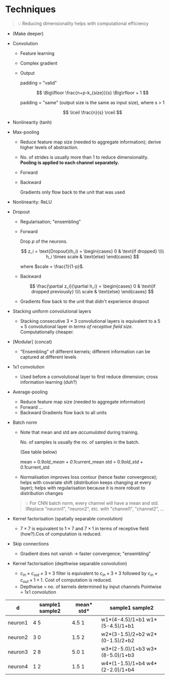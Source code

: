 # Techniques

> 💡 Reducing dimensionality helps with computational efficiency

- (Make deeper)
- Convolution
    - Feature learning
    - Complex gradient
    - Output
        
        padding = "valid"
        
        $$
        \Big\lfloor \frac{n+p-k_{size}}{s} \Big\rfloor + 1
        $$
        
        padding = "same" (output size is the same as input size), where s > 1
        
        $$
        \lceil \frac{n}{s} \rceil
        $$
        
- Nonlinearity (tanh)
- Max-pooling
    - Reduce feature map size (needed to aggregate information); derive higher levels of abstraction.
    - No. of strides is usually more than 1 to reduce dimensionality. **Pooling is applied to each channel separately.**
    - Forward
    - Backward
        
        Gradients only flow back to the unit that was used
        
- Nonlinearity: ReLU
- Dropout
    - Regularisation; "ensembling"
    - Forward
        
        Drop $p$ of the neurons.
        
        $$
        z_i = \text{Dropout}(h_i) 
        = \begin{cases}
        0 & \text{if dropped} \\\\
        h_i \times scale & \text{else}
        \end{cases}
        $$
        
        where $scale = \frac{1}{1-p}$.
        
    - Backward
        
        $$
        \frac{\partial z_i}{\partial h_i}
        = \begin{cases}
        0 & \text{if dropped previously} \\\\
        scale & \text{else}
        \end{cases}
        $$
        
    - Gradients flow back to the unit that didn't experience dropout
- Stacking uniform convolutional layers
    - Stacking consecutive $3 \times 3$ convolutional layers is equivalent to a $5 \times 5$ convolutional layer in *terms of receptive field size*. Computationally cheaper.
- [Modular] (concat)
    - "Ensembling" of different kernels; different information can be captured at different levels
- 1x1 convolution
    - Used before a convolutional layer to first reduce dimension; cross information learning (duh?)
- Average-pooling
    - Reduce feature map size (needed to aggregate information)
    - Forward
    ...
    - Backward
    Gradients flow back to all units
- Batch norm
    - Note that mean and std are *accumulated* during training.
        
        No. of samples is usually the no. of samples in the batch.
        
        (See table below)
        
        mean = 0.9*old_mean + 0.1*current_mean
        std  = 0.9*old_std  + 0.1*current_std
        
    - Normalisation improves loss contour (hence faster convergence); helps with covariate shift (distribution keeps changing at every layer); helps with regularisation because it is more robust to distribution changes
    
    > 💡 For CNN batch norm, every channel will have a mean and std. (Replace "neuron1", "neuron2", etc. with "channel1", "channel2", ...
    
- Kernel factorisation (spatially separable convolution)
    - $7 \times 7$ is equivalent to $1 \times 7$ and $7 \times 1$ in terms of receptive field (how?).Cos of computation is reduced.
- Skip connections
    - Gradient does not vanish → faster convergence; "ensembling"
- Kernel factorisation (depthwise separable convolution)
    - $c_{in} \times c_{out} \times 3 \times 3$ filter is equivalent to $c_{in} \times 3 \times 3$ followed by $c_{in} \times c_{out} \times 1 \times 1$. Cost of computation is reduced.
    - Depthwise = no. of kernels determined by input channels 
    Pointwise = 1x1 convolution

| d       | sample1 sample2 | mean* std* | sample1 sample2                 |
| ------- | --------------- | ---------- | ------------------------------- |
| neuron1 | 4 5             | 4.5 1      | w1*(4-4.5)/1+b1 w1*(5-4.5)/1+b1 |
| neuron2 | 3 0             | 1.5 2      | w2*(3-1.5)/2+b2 w2*(0-1.5)/2+b2 |
| neuron3 | 2 8             | 5.0 1      | w3*(2-5.0)/1+b3 w3*(8-5.0)/1+b3 |
| neuron4 | 1 2             | 1.5 1      | w4*(1-1.5)/1+b4 w4*(2-2.0)/1+b4 |
